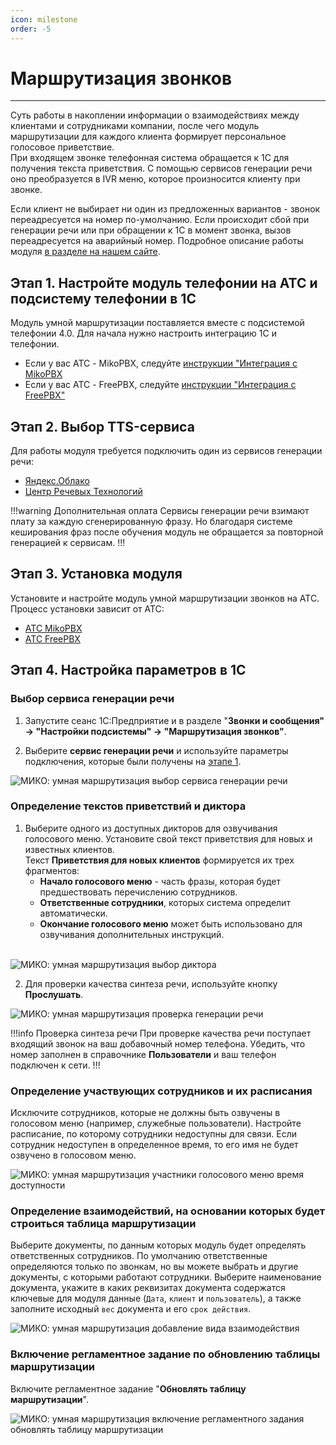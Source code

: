 ```yaml
---
icon: milestone
order: -5
---
```

# Маршрутизация звонков
---
Суть работы в накоплении информации о взаимодействиях между клиентами и сотрудниками компании, после чего модуль маршрутизации для каждого клиента формирует персональное голосовое приветствие. <br> При входящем звонке телефонная система обращается к 1С для получения текста приветствия. С помощью сервисов генерации речи оно преобразуется в IVR меню, которое произносится клиенту при звонке.  

Если клиент не выбирает ни один из предложенных вариантов - звонок переадресуется на номер по-умолчанию. Если происходит сбой при генерации речи или при обращении к 1С в момент звонка, вызов переадресуется на аварийный номер.
Подробное описание работы модуля <a href='https://telefon.miko.ru/products/smart-transfer/' target="_blank">в разделе на нашем сайте</a>.

## Этап 1. Настройте модуль телефонии на АТС и подсистему телефонии в 1С
Модуль умной маршрутизации поставляется вместе с подсистемой телефонии 4.0. Для начала нужно настроить интеграцию 1С и телефонии.
- Если у вас АТС - MikoPBX, следуйте <a href='/get-started/mikopbx' target="_blank">инструкции "Интеграция с MikoPBX</a>
- Если у вас АТС - FreePBX, следуйте <a href='/get-started/freepbx' target="_blank">инструкции "Интеграция с FreePBX"</a>

## Этап 2. Выбор TTS-сервиса

Для работы модуля требуется подключить один из сервисов генерации речи:
- <a href='yandex-tts' target="_blank">Яндекс.Облако</a>
- <a href='crt-tts' target="_blank">Центр Речевых Технологий</a>

!!!warning Дополнительная оплата
Сервисы генерации речи взимают плату за каждую сгенерированную фразу. Но благодаря системе кеширования фраз после
обучения модуль не обращается за повторной генерацией к сервисам.
!!!

## Этап 3. Установка модуля

Установите и настройте модуль умной маршрутизации звонков на АТС. Процесс установки зависит от АТС:
- <a href='/user-guides/routing/smart-ivr-miko' target="_blank">АТС MikoPBX</a>
- <a href='/user-guides/routing/smart-ivr-freepbx' target="_blank">АТС FreePBX</a>

## Этап 4. Настройка параметров в 1С
### Выбор сервиса генерации речи
1. Запустите сеанс 1С:Предприятие и в разделе "**Звонки и сообщения" -> "Настройки подсистемы" -> "Маршрутизация звонков"**.

2. Выберите **сервис генерации речи** и используйте параметры подключения, которые были получены на [этапе 1](#этап-1-настройте-модуль-телефонии-на-атс-и-подсистему-телефонии-в-1с).
   
<img class="miko-shadow play-on-hover"  
    src="/assets/rooting/mod_f_1.gif"
    alt="МИКО: умная маршрутизация выбор сервиса генерации речи"
/> 

### Определение текстов приветствий и диктора
1. Выберите одного из доступных дикторов для озвучивания голосового меню. Установите свой текст приветствия для
   новых и известных клиентов. <br>
   Текст **Приветствия для новых клиентов** формируется их трех фрагментов:
   - **Начало голосового меню** - часть фразы, которая будет предшествовать перечислению сотрудников. 
   - **Ответственные сотрудники**, которых система определит автоматически.
   - **Окончание голосового меню** может быть использовано для озвучивания дополнительных инструкций.
   <br>
   
<img class="miko-shadow play-on-hover"  
    src="/assets/rooting/mod_f_2.gif"
    alt="МИКО: умная маршрутизация выбор диктора"
/> 

2. Для проверки качества синтеза речи, используйте кнопку **Прослушать**.

<img class="miko-shadow play-on-hover"  
    src="/assets/rooting/dobav_vzaimod.gif"
    alt="МИКО: умная маршрутизация проверка генерации речи"
/> 
   
   !!!info Проверка синтеза речи
   При проверке качества речи поступает входящий звонок на ваш добавочный номер телефона. Убедить, что номер
   заполнен в справочнике **Пользователи** и ваш телефон подключен к сети. 
   !!!

### Определение участвующих сотрудников и их расписания

Исключите сотрудников, которые не должны быть озвучены в голосовом меню (например, служебные пользователи).
   Настройте расписание, по которому сотрудники недоступны для связи. Если сотрудник недоступен в определенное время,
   то его имя не будет озвучено в голосовом меню.

<img class="miko-shadow play-on-hover"  
    src="/assets/rooting/mod_f_4.gif"
    alt="МИКО: умная маршрутизация участники голосового меню время доступности"
/> 
   
### Определение взаимодействий, на основании которых будет строиться таблица маршрутизации

Выберите документы, по данным которых модуль будет определять ответственных сотрудников. По умолчанию ответственные
   определяются только по звонкам, но вы можете выбрать и другие документы, с которыми работают сотрудники.
   Выберите наименование документа, укажите в каких реквизитах документа содержатся ключевые для модуля данные
   (`Дата`, `клиент` и `пользователь`), а также заполните исходный `вес` документа и его `срок действия`.

<img class="miko-shadow play-on-hover"  
    src="/assets/rooting/dobav_vzaimod.gif"
    alt="МИКО: умная маршрутизация добавление вида взаимодействия"
/> 

### Включение регламентное задание по обновлению таблицы маршрутизации

Включите регламентное задание "**Обновлять таблицу маршрутизации**".

<img class="miko-shadow play-on-hover"  
    src="/assets/rooting/vkluchenie_reglam_zadan.gif"
    alt="МИКО: умная маршрутизация включение регламентного задания обновлять таблицу маршрутизации"
/>